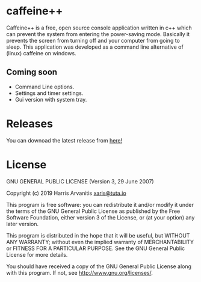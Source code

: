 # caffeine++

Caffeine++ is a free, open source console application written in c++ which can prevent the system from entering the power-saving mode.
Basically it prevents the screen from turning off and your computer from going to sleep.
This application was developed as a command line alternative of (linux) caffeine on windows.


## Coming soon

- Command Line options.
- Settings and timer settings.
- Gui version with system tray.

# Releases

You can downoad the latest release from [here!](https://github.com/XarisA/CaffeinePP/releases/latest)

# License

GNU GENERAL PUBLIC LICENSE (Version 3, 29 June 2007)

Copyright (c) 2019 Harris Arvanitis <xaris@tuta.io>

This program is free software: you can redistribute it and/or modify it under the terms of the GNU General Public License as published by the Free Software Foundation, either version 3 of the License, or
(at your option) any later version.

This program is distributed in the hope that it will be useful, but WITHOUT ANY WARRANTY; without even the implied warranty of MERCHANTABILITY or FITNESS FOR A PARTICULAR PURPOSE.  See the
GNU General Public License for more details.

You should have received a copy of the GNU General Public License along with this program.  If not, see <http://www.gnu.org/licenses/>.